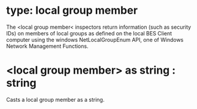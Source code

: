 # type: local group member

The &lt;local group member&lt; inspectors return information (such as security IDs) on members of local groups as defined on the local BES Client computer using the windows NetLocalGroupEnum API, one of Windows Network Management Functions.

# &lt;local group member&gt; as string : string

Casts a local group member as a string.
